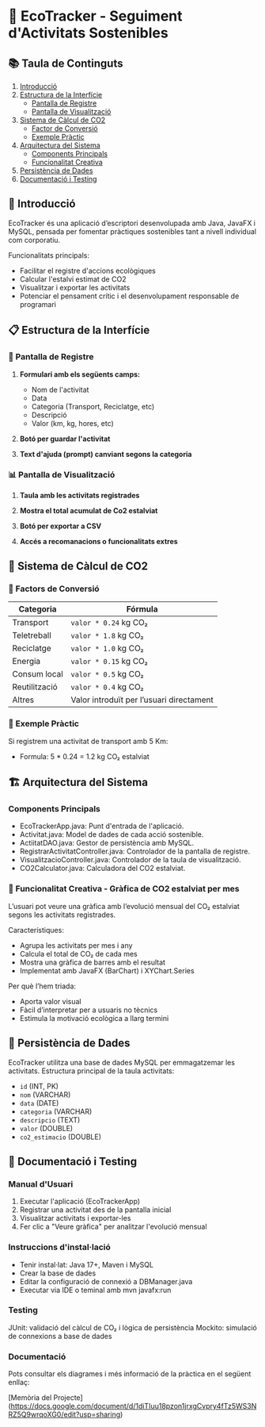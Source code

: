 # 🌱 EcoTracker - Seguiment d'Activitats Sostenibles
## 📚 Taula de Continguts

1. [Introducció](#📖-introducció)
2. [Estructura de la Interfície](#📋-estructura-de-la-interfície)
    - [Pantalla de Registre](#👤-pantalla-de-registre)
    - [Pantalla de Visualització](#📊-pantalla-de-visualització)
3. [Sistema de Càlcul de CO2](#🔢-sistema-de-càlcul-de-CO2)
    - [Factor de Conversió](#📐-factor-de-conversió)
    - [Exemple Pràctic](#📎-exemple-pràctic)
4. [Arquitectura del Sistema](#🏗️-arquitectura-del-sistema)
    - [Components Principals](#components-principals)
    - [Funcionalitat Creativa](#🔸-funcionalitat-creativa)
5. [Persistència de Dades](#💾-persistència-de-dades)
6. [Documentació i Testing](#📑-documentació)

## 📖 Introducció

EcoTracker és una aplicació d’escriptori desenvolupada amb Java, JavaFX i MySQL, pensada per fomentar pràctiques sostenibles tant a nivell individual com corporatiu.

Funcionalitats principals: 
- Facilitar el registre d'accions ecològiques
- Calcular l'estalvi estimat de CO2
- Visualitzar i exportar les activitats
- Potenciar el pensament crític i el desenvolupament responsable de programari

## 📋 Estructura de la Interfície

### 👤 Pantalla de Registre
1. **Formulari amb els següents camps:**
   - Nom de l'activitat
   - Data
   - Categoria (Transport, Reciclatge, etc)
   - Descripció
   - Valor (km, kg, hores, etc)

2. **Botó per guardar l'activitat**

3. **Text d'ajuda (prompt) canviant segons la categoria**

### 📊 Pantalla de Visualització
1. **Taula amb les activitats registrades**

2. **Mostra el total acumulat de Co2 estalviat**

3. **Botó per exportar a CSV**

4. **Accés a recomanacions o funcionalitats extres**
   
## 🔢 Sistema de Càlcul de CO2

### 📐 Factors de Conversió
| Categoria     | Fórmula                                  |
| ------------- | ---------------------------------------- |
| Transport     | `valor * 0.24` kg CO₂                    |
| Teletreball   | `valor * 1.8` kg CO₂                     |
| Reciclatge    | `valor * 1.0` kg CO₂                     |
| Energia       | `valor * 0.15` kg CO₂                    |
| Consum local  | `valor * 0.5` kg CO₂                     |
| Reutilització | `valor * 0.4` kg CO₂                     |
| Altres        | Valor introduït per l’usuari directament |

### 📎 Exemple Pràctic
Si registrem una activitat de transport amb 5 Km:
- Formula: 5 * 0.24 = 1.2 kg CO₂ estalviat

## 🏗️ Arquitectura del Sistema
### Components Principals 
- EcoTrackerApp.java: Punt d'entrada de l'aplicació.
- Activitat.java: Model de dades de cada acció sostenible.
- ActiitatDAO.java: Gestor de persistència amb MySQL.
- RegistrarActivitatController.java: Controlador de la pantalla de registre.
- VisualitzacioController.java: Controlador de la taula de visualització.
- CO2Calculator.java: Calculadora del CO2 estalviat.
 
### 🔸 Funcionalitat Creativa - Gràfica de CO2 estalviat per mes
L’usuari pot veure una gràfica amb l’evolució mensual del CO₂ estalviat segons les activitats registrades.

Característiques:
- Agrupa les activitats per mes i any
- Calcula el total de CO₂ de cada mes
- Mostra una gràfica de barres amb el resultat
- Implementat amb JavaFX (BarChart) i XYChart.Series

Per què l’hem triada:
- Aporta valor visual
- Fàcil d’interpretar per a usuaris no tècnics
- Estimula la motivació ecològica a llarg termini

## 💾 Persistència de Dades
EcoTracker utilitza una base de dades MySQL per emmagatzemar les activitats. 
Estructura principal de la taula activitats: 
- `id` (INT, PK)
- `nom` (VARCHAR)
- `data` (DATE)
- `categoria` (VARCHAR)
- `descripcio` (TEXT)
- `valor` (DOUBLE)
- `co2_estimacio` (DOUBLE)

## 📑 Documentació i Testing
### Manual d'Usuari
1. Executar l'aplicació (EcoTrackerApp)
2. Registrar una activitat des de la pantalla inicial
3. Visualitzar activitats i exportar-les
4. Fer clic a "Veure gràfica" per analitzar l'evolució mensual

### Instruccions d'instal·lació
- Tenir instal·lat: Java 17+, Maven i MySQL
- Crear la base de dades
- Editar la configuració de connexió a DBManager.java
- Executar via IDE o teminal amb mvn javafx:run

### Testing
JUnit: validació del càlcul de CO₂ i lògica de persistència
Mockito: simulació de connexions a base de dades

### Documentació  
Pots consultar els diagrames i més informació de la pràctica en el següent enllaç:

[Memòria del Projecte]
(https://docs.google.com/document/d/1diTIuu18pzon1jrxgCvpry4fTz5WS3NRZ5Q9wrqoXG0/edit?usp=sharing)
